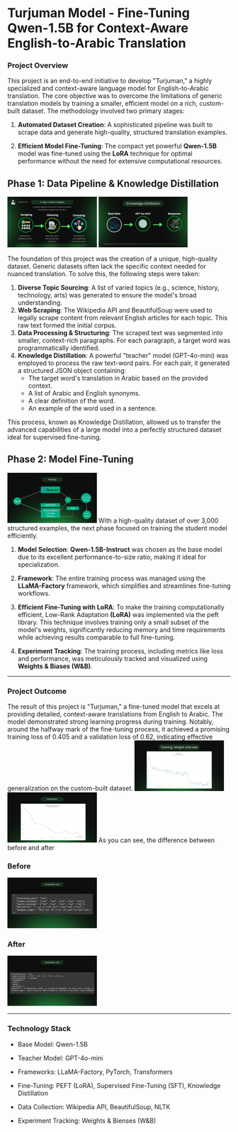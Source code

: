 # Turjuman Model - Fine-Tuning Qwen-1.5B for Context-Aware English-to-Arabic Translation 
### Project Overview
This project is an end-to-end initiative to develop "Turjuman," a highly specialized and context-aware language model for English-to-Arabic translation. The core objective was to overcome the limitations of generic translation models by training a smaller, efficient model on a rich, custom-built dataset. The methodology involved two primary stages:

1. **Automated Dataset Creation**: A sophisticated pipeline was built to scrape data and generate high-quality, structured translation examples.

2. **Efficient Model Fine-Tuning**: The compact yet powerful **Qwen-1.5B** model was fine-tuned using the **LoRA** technique for optimal performance without the need for extensive computational resources.

## Phase 1: Data Pipeline & Knowledge Distillation
<img src="assets/phase11.png" alt="scraping" width="40%" />   <img src="assets/knowledge_distilation.png" alt="knowledge_distilation" width="40%"/>

The foundation of this project was the creation of a unique, high-quality dataset. Generic datasets often lack the specific context needed for nuanced translation. To solve this, the following steps were taken:

1. **Diverse Topic Sourcing**: A list of varied topics (e.g., science, history, technology, arts) was generated to ensure the model's broad understanding.
2. **Web Scraping**: The Wikipedia API and BeautifulSoup were used to legally scrape content from relevant English articles for each topic. This raw text formed the initial corpus.
3. **Data Processing & Structuring**: The scraped text was segmented into smaller, context-rich paragraphs. For each paragraph, a target word was programmatically identified.
4. **Knowledge Distillation**: A powerful "teacher" model (GPT-4o-mini) was employed to process the raw text-word pairs. For each pair, it generated a structured JSON object containing:
    - The target word's translation in Arabic based on the provided context.
    - A list of Arabic and English synonyms.
    - A clear definition of the word.
    - An example of the word used in a sentence.
  
This process, known as Knowledge Distillation, allowed us to transfer the advanced capabilities of a large model into a perfectly structured dataset ideal for supervised fine-tuning.

## Phase 2: Model Fine-Tuning
<img src="assets/Training_Arch.png" alt="scraping" width="40%" />
With a high-quality dataset of over 3,000 structured examples, the next phase focused on training the student model efficiently.

1. **Model Selection**: **Qwen-1.5B-Instruct** was chosen as the base model due to its excellent performance-to-size ratio, making it ideal for specialization.

2. **Framework**: The entire training process was managed using the **LLaMA-Factory** framework, which simplifies and streamlines fine-tuning workflows.

3. **Efficient Fine-Tuning with LoRA**: To make the training computationally efficient, Low-Rank Adaptation **(LoRA)** was implemented via the peft library. This technique involves training only a small subset of the model's weights, significantly reducing memory and time requirements while achieving results comparable to full fine-tuning.

4. **Experiment Tracking**: The training process, including metrics like loss and performance, was meticulously tracked and visualized using **Weights & Biases (W&B)**.

------------------------
### Project Outcome
The result of this project is "Turjuman," a fine-tuned model that excels at providing detailed, context-aware translations from English to Arabic. The model demonstrated strong learning progress during training. Notably, around the halfway mark of the fine-tuning process, it achieved a promising training loss of 0.405 and a validation loss of 0.62, indicating effective generalization on the custom-built dataset. <img src="assets/training.png" alt="scraping" width="40%" /> <img src="assets/evaluation.png" alt="scraping" width="40%" />
As you can see, the difference between before and after
### Before
<img src="assets/before.png" alt="scraping" width="40%" />

### After
<img src="assets/after.png" alt="scraping" width="40%" />

------------------------
### Technology Stack
- Base Model: Qwen-1.5B

- Teacher Model: GPT-4o-mini

- Frameworks: LLaMA-Factory, PyTorch, Transformers

- Fine-Tuning: PEFT (LoRA), Supervised Fine-Tuning (SFT), Knowledge Distillation

- Data Collection: Wikipedia API, BeautifulSoup, NLTK

- Experiment Tracking: Weights & Bienses (W&B)
